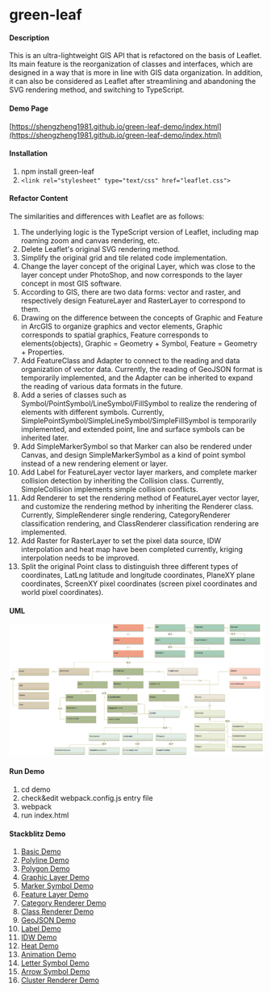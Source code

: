 # green-leaf

#### Description
This is an ultra-lightweight GIS API that is refactored on the basis of Leaflet. Its main feature is the reorganization of classes and interfaces, which are designed in a way that is more in line with GIS data organization. In addition, it can also be considered as Leaflet after streamlining and abandoning the SVG rendering method, and switching to TypeScript.

#### Demo Page
[https://shengzheng1981.github.io/green-leaf-demo/index.html](https://shengzheng1981.github.io/green-leaf-demo/index.html)

#### Installation
1.  npm install green-leaf
2.  `<link rel="stylesheet" type="text/css" href="leaflet.css">`

#### Refactor Content
The similarities and differences with Leaflet are as follows:
1.  The underlying logic is the TypeScript version of Leaflet, including map roaming zoom and canvas rendering, etc.
2.  Delete Leaflet's original SVG rendering method.
3.  Simplify the original grid and tile related code implementation.
4.  Change the layer concept of the original Layer, which was close to the layer concept under PhotoShop, and now corresponds to the layer concept in most GIS software.
5.  According to GIS, there are two data forms: vector and raster, and respectively design FeatureLayer and RasterLayer to correspond to them.
6.  Drawing on the difference between the concepts of Graphic and Feature in ArcGIS to organize graphics and vector elements, Graphic corresponds to spatial graphics, Feature corresponds to elements(objects), Graphic = Geometry + Symbol, Feature = Geometry + Properties.
7.  Add FeatureClass and Adapter to connect to the reading and data organization of vector data. Currently, the reading of GeoJSON format is temporarily implemented, and the Adapter can be inherited to expand the reading of various data formats in the future.
8.  Add a series of classes such as Symbol/PointSymbol/LineSymbol/FillSymbol to realize the rendering of elements with different symbols. Currently, SimplePointSymbol/SimpleLineSymbol/SimpleFillSymbol is temporarily implemented, and extended point, line and surface symbols can be inherited later.
9.  Add SimpleMarkerSymbol so that Marker can also be rendered under Canvas, and design SimpleMarkerSymbol as a kind of point symbol instead of a new rendering element or layer.
10. Add Label for FeatureLayer vector layer markers, and complete marker collision detection by inheriting the Collision class. Currently, SimpleCollision implements simple collision conflicts.
11. Add Renderer to set the rendering method of FeatureLayer vector layer, and customize the rendering method by inheriting the Renderer class. Currently, SimpleRenderer single rendering, CategoryRenderer classification rendering, and ClassRenderer classification rendering are implemented.
12. Add Raster for RasterLayer to set the pixel data source, IDW interpolation and heat map have been completed currently, kriging interpolation needs to be improved.
13. Split the original Point class to distinguish three different types of coordinates, LatLng latitude and longitude coordinates, PlaneXY plane coordinates, ScreenXY pixel coordinates (screen pixel coordinates and world pixel coordinates).

#### UML
![image](https://github.com/shengzheng1981/green-leaf/blob/master/green-leaf-uml.png)

#### Run Demo
1. cd demo
2. check&edit webpack.config.js entry file
3. webpack
4. run index.html

#### Stackblitz Demo
1. [Basic Demo](https://stackblitz.com/edit/typescript-pqsv7e)
2. [Polyline Demo](https://stackblitz.com/edit/typescript-kxjxcv)
3. [Polygon Demo](https://stackblitz.com/edit/typescript-bt9p2a)
4. [Graphic Layer Demo](https://stackblitz.com/edit/typescript-okbryo)
5. [Marker Symbol Demo](https://stackblitz.com/edit/typescript-3x4nzu)
6. [Feature Layer Demo](https://stackblitz.com/edit/typescript-2ahnqt)
7. [Category Renderer Demo](https://stackblitz.com/edit/typescript-vkw4cu)
8. [Class Renderer Demo](https://stackblitz.com/edit/typescript-k9vss4)
9. [GeoJSON Demo](https://stackblitz.com/edit/typescript-1nhpgr)
10. [Label Demo](https://stackblitz.com/edit/typescript-zawabd)
11. [IDW Demo](https://stackblitz.com/edit/typescript-wwl1pg)
12. [Heat Demo](https://stackblitz.com/edit/typescript-x16ccq)
13. [Animation Demo](https://stackblitz.com/edit/typescript-1c3xdc)
14. [Letter Symbol Demo](https://stackblitz.com/edit/typescript-11wgxh)
15. [Arrow Symbol Demo](https://stackblitz.com/edit/typescript-pbty9g)
16. [Cluster Renderer Demo](https://stackblitz.com/edit/typescript-psgyyt)
